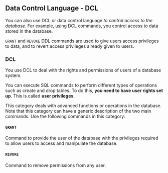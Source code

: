 ## **Data Control Language - DCL**

You can also use DCL or data control language *to control access to the database*. For example, using DCL commands, you control access to data stored in the database.

`GRANT` and `REVOKE` DDL commands are used to give users access privileges to data, and to revert access privileges already given to users. 

### **DCL**

You use DCL to deal with the rights and permissions of users of a database system.

You can execute SQL commands to perform different types of operations such as create and drop tables. To do this, **you need to have user rights set up**. This is called **user privileges**.

This category deals with advanced functions or operations in the database. Note that this category can have a generic description of the two main commands. Use the following commands in this category:

#### **`GRANT`**

Command to provide the user of the database with the privileges required to allow users to access and manipulate the database. 

#### **`REVOKE`**

Command to remove permissions from any user.
